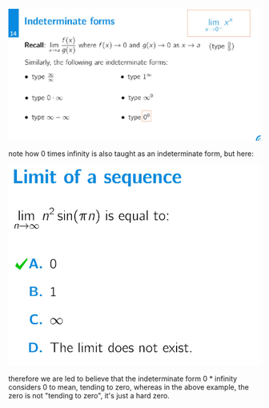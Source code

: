 ![Exported image](../../../attachments/Exported%20image%2020241209225439-0.png)  

note how 0 times infinity is also taught as an indeterminate form, but here:

![Exported image](../../../attachments/Exported%20image%2020241209225440-1.png)

therefore we are led to believe that the indeterminate form 0 * infinity considers 0 to mean, tending to zero, whereas in the above example, the zero is not "tending to zero", it's just a hard zero.